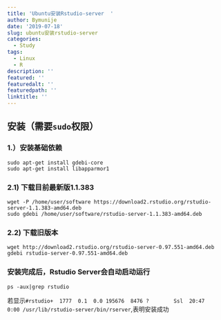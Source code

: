 ```yaml
---
title: 'Ubuntu安装Rstudio-server  '
author: Bymunije
date: '2019-07-18'
slug: ubuntu安装rstudio-server
categories:
  - Study
tags:
  - Linux
  - R
description: ''
featured: ''
featuredalt: ''
featuredpath: ''
linktitle: ''
---
```

## 安装（需要`sudo`权限）

### 1.）安装基础依赖

```
sudo apt-get install gdebi-core
sudo apt-get install libapparmor1
```

### 2.1) 下载目前最新版1.1.383

```
wget -P /home/user/software https://download2.rstudio.org/rstudio-server-1.1.383-amd64.deb
sudo gdebi /home/user/software/rstudio-server-1.1.383-amd64.deb
```

### 2.2) 下载旧版本

```
wget http://download2.rstudio.org/rstudio-server-0.97.551-amd64.deb
gdebi rstudio-server-0.97.551-amd64.deb
```

### 安装完成后，Rstudio Server会自动启动运行

```
ps -aux|grep rstudio
```

若显示`#rstudio+  1777  0.1  0.0 195676  8476 ?        Ssl  20:47   0:00 /usr/lib/rstudio-server/bin/rserver`,表明安装成功